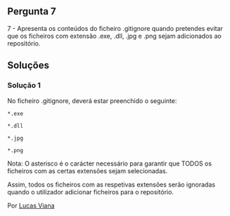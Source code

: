 ## Pergunta 7
7 - Apresenta os conteúdos do ficheiro .gitignore quando pretendes evitar que
os ficheiros com extensão .exe, .dll, .jpg e .png sejam adicionados ao
repositório.

## Soluções

### Solução 1

No ficheiro .gitignore, deverá estar preenchido o seguinte:

`*.exe`

`*.dll`

`*.jpg`

`*.png`

Nota: O asterisco é o carácter necessário para garantir que TODOS os ficheiros
com as certas extensões sejam selecionadas.

Assim, todos os ficheiros com as respetivas extensões serão ignoradas quando o 
utilizador adicionar ficheiros para o repositório.

Por [Lucas Viana](https://github.com/LucasViana18)
